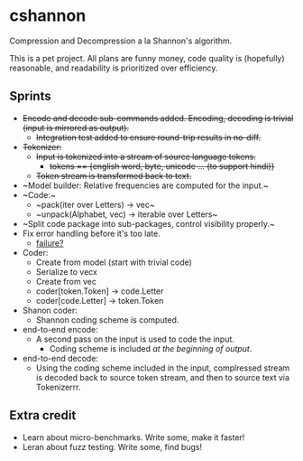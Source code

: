 # cshannon

Compression and Decompression a la Shannon's algorithm.

This is a pet project. All plans are funny money, code quality is (hopefully)
reasonable, and readability is prioritized over efficiency.

## Sprints

* ~~Encode and decode sub-commands added. Encoding, decoding is trivial (input is
  mirrored as output).~~
  * ~~Integration test added to ensure round-trip results in no-diff.~~
* ~~Tokenizer:~~
  * ~~Input is tokenized into a stream of source language tokens.~~
    * ~~tokens == {english word, byte, unicode ... (to support hindi)}~~
  * ~~Token stream is transformed back to text.~~
* ~Model builder: Relative frequencies are computed for the input.~
* ~Code:~
  * ~pack(iter over Letters) -> vec<u8>~
  * ~unpack(Alphabet, vec<u8>) -> iterable over Letters~
* ~Split code package into sub-packages, control visibility properly.~
* Fix error handling before it's too late.
  * [failure?](https://github.com/rust-lang-nursery/failure)
* Coder:
  * Create from model (start with trivial code)
  * Serialize to vec<u8>x
  * Create from vec<u8>
  * coder[token.Token] -> code.Letter
  * coder[code.Letter] -> token.Token
* Shanon coder:
  * Shannon coding scheme is computed.
* end-to-end encode:
    * A second pass on the input is used to code the input.
      * Coding scheme is included _at the beginning of output_.
* end-to-end decode:
  * Using the coding scheme included in the input, complressed stream is decoded
    back to source token stream, and then to source text via Tokenizerrr.

## Extra credit

* Learn about micro-benchmarks. Write some, make it faster!
* Leran about fuzz testing. Write some, find bugs!
